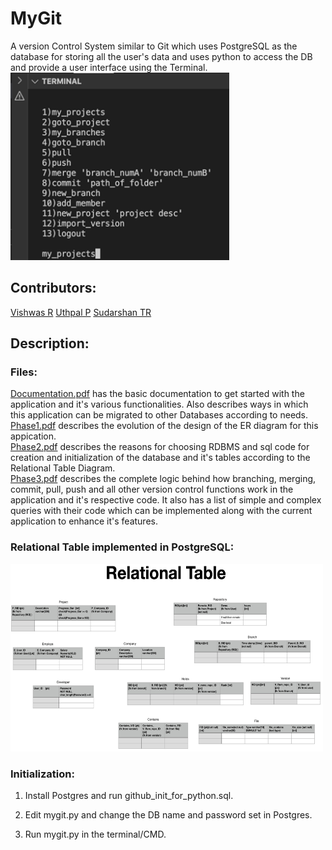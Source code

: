 
# MyGit
A version Control System similar to Git which uses PostgreSQL as the database for storing all the user's data and uses python to access the DB and provide a user interface using the Terminal. <br />
<img src = "/Version_Control_Options.png" height="300" width="350" />
## Contributors:
[Vishwas R](https://github.com/vishwas04)
[Uthpal P](https://github.com/Uthpal-p)
[Sudarshan TR](https://github.com/sudh001)

## Description:
### Files:
[Documentation.pdf](/Documentation.pdf) has the basic documentation to get started with the application and it's various functionalities. Also describes ways in which this application can be migrated to other Databases according to needs.<br />
[Phase1.pdf](/phase1.pdf) describes the evolution of the design of the ER diagram for this appication. <br />
[Phase2.pdf](/phase2.pdf) describes the reasons for choosing RDBMS and sql code for creation and initialization of the database and it's tables according to the Relational Table Diagram. <br />
[Phase3.pdf](/phase3.pdf) describes the complete logic behind how branching, merging, commit, pull, push and all other version control functions work in the application and it's respective code. It also has a list of simple and complex queries with their code which can be implemented along with the current application to enhance it's features.
<br />

### Relational Table implemented in PostgreSQL:
<img src = "/RELATIONAL_TABLE.png" height="300" width="500" />

### Initialization:
1. Install Postgres and run github_init_for_python.sql.


2. Edit mygit.py and change the DB name and password set in Postgres.


3. Run mygit.py in the terminal/CMD.
